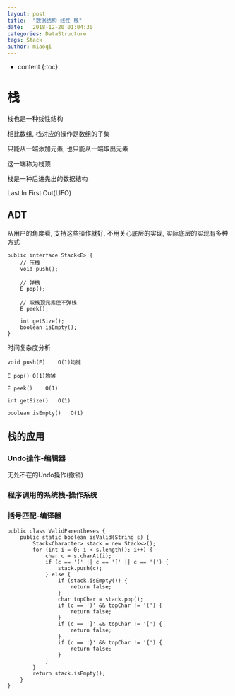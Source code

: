 ```yaml
---
layout: post
title:  "数据结构-线性-栈"
date:   2018-12-20 01:04:30
categories: DataStructure
tags: Stack
author: miaoqi
---
```


* content
{:toc}


# 栈

栈也是一种线性结构

相比数组, 栈对应的操作是数组的子集

只能从一端添加元素, 也只能从一端取出元素

这一端称为栈顶

栈是一种后进先出的数据结构

Last In First Out(LIFO)

## ADT

从用户的角度看, 支持这些操作就好, 不用关心底层的实现, 实际底层的实现有多种方式

```
public interface Stack<E> {
    // 压栈
    void push();
    
    // 弹栈
    E pop();
    
    // 取栈顶元素但不弹栈
    E peek();
    
    int getSize();
    boolean isEmpty();
}
```

时间复杂度分析

```
void push(E)	O(1)均摊

E pop()	O(1)均摊

E peek()	O(1)

int getSize()	O(1)

boolean isEmpty()	O(1)
```

## 栈的应用

### Undo操作-编辑器

无处不在的Undo操作(撤销)

### 程序调用的系统栈-操作系统

### 括号匹配-编译器

```
public class ValidParentheses {
    public static boolean isValid(String s) {
        Stack<Character> stack = new Stack<>();
        for (int i = 0; i < s.length(); i++) {
            char c = s.charAt(i);
            if (c == '(' || c == '[' || c == '{') {
                stack.push(c);
            } else {
                if (stack.isEmpty()) {
                    return false;
                }
                char topChar = stack.pop();
                if (c == ')' && topChar != '(') {
                    return false;
                }
                if (c == ']' && topChar != '[') {
                    return false;
                }
                if (c == '}' && topChar != '{') {
                    return false;
                }
            }
        }
        return stack.isEmpty();
    }
}
```


